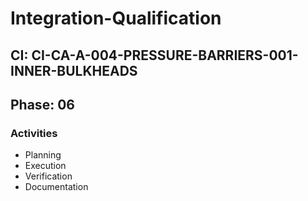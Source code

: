 # Integration-Qualification

## CI: CI-CA-A-004-PRESSURE-BARRIERS-001-INNER-BULKHEADS
## Phase: 06

### Activities
- Planning
- Execution
- Verification
- Documentation
